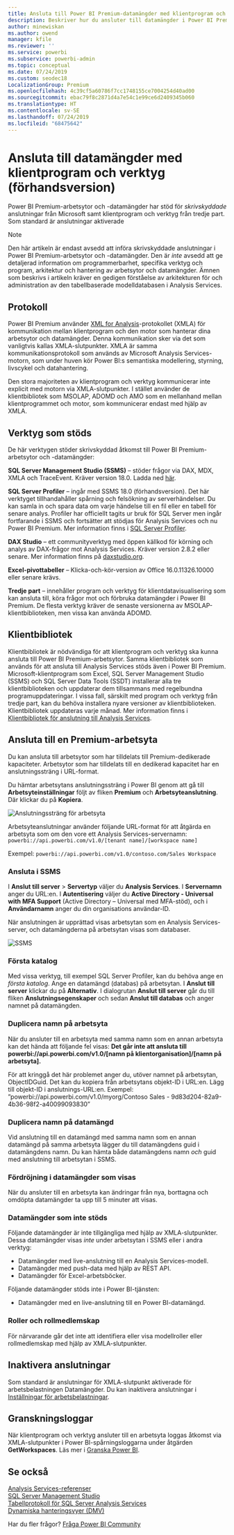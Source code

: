 ```yaml
---
title: Ansluta till Power BI Premium-datamängder med klientprogram och verktyg (förhandsversion)
description: Beskriver hur du ansluter till datamängder i Power BI Premium från klientprogram och verktyg.
author: minewiskan
ms.author: owend
manager: kfile
ms.reviewer: ''
ms.service: powerbi
ms.subservice: powerbi-admin
ms.topic: conceptual
ms.date: 07/24/2019
ms.custom: seodec18
LocalizationGroup: Premium
ms.openlocfilehash: 4c39cf5a60786f7cc1748155ce7004254d40ad00
ms.sourcegitcommit: ebac79f8c2871d4a7e54c1e99ce6d2409345b060
ms.translationtype: HT
ms.contentlocale: sv-SE
ms.lasthandoff: 07/24/2019
ms.locfileid: "68475642"
---
```

# <a name="connect-to-datasets-with-client-applications-and-tools-preview"></a>Ansluta till datamängder med klientprogram och verktyg (förhandsversion)

Power BI Premium-arbetsytor och -datamängder har stöd för *skrivskyddade* anslutningar från Microsoft samt klientprogram och verktyg från tredje part. Som standard är anslutningar aktiverade

> [!NOTE]
> Den här artikeln är endast avsedd att införa skrivskyddade anslutningar i Power BI Premium-arbetsytor och -datamängder. Den är *inte* avsedd att ge detaljerad information om programmerbarhet, specifika verktyg och program, arkitektur och hantering av arbetsytor och datamängder. Ämnen som beskrivs i artikeln kräver en gedigen förståelse av arkitekturen för och administration av den tabellbaserade modelldatabasen i Analysis Services.

## <a name="protocol"></a>Protokoll

Power BI Premium använder [XML for Analysis](https://docs.microsoft.com/bi-reference/xmla/xml-for-analysis-xmla-reference)-protokollet (XMLA) för kommunikation mellan klientprogram och den motor som hanterar dina arbetsytor och datamängder. Denna kommunikation sker via det som vanligtvis kallas XMLA-slutpunkter. XMLA är samma kommunikationsprotokoll som används av Microsoft Analysis Services-motorn, som under huven kör Power BI:s semantiska modellering, styrning, livscykel och datahantering. 

Den stora majoriteten av klientprogram och verktyg kommunicerar inte explicit med motorn via XMLA-slutpunkter. I stället använder de klientbibliotek som MSOLAP, ADOMD och AMO som en mellanhand mellan klientprogrammet och motor, som kommunicerar endast med hjälp av XMLA.


## <a name="supported-tools"></a>Verktyg som stöds

De här verktygen stöder skrivskyddad åtkomst till Power BI Premium-arbetsytor och -datamängder:

**SQL Server Management Studio (SSMS)** – stöder frågor via DAX, MDX, XMLA och TraceEvent. Kräver version 18.0. Ladda ned [här](https://docs.microsoft.com/sql/ssms/download-sql-server-management-studio-ssms). 

**SQL Server Profiler** – ingår med SSMS 18.0 (förhandsversion). Det här verktyget tillhandahåller spårning och felsökning av serverhändelser. Du kan samla in och spara data om varje händelse till en fil eller en tabell för senare analys. Profiler har officiellt tagits ur bruk för SQL Server men ingår fortfarande i SSMS och fortsätter att stödjas för Analysis Services och nu Power BI Premium. Mer information finns i [SQL Server Profiler](https://docs.microsoft.com/sql/tools/sql-server-profiler/sql-server-profiler).

**DAX Studio** – ett communityverktyg med öppen källkod för körning och analys av DAX-frågor mot Analysis Services. Kräver version 2.8.2 eller senare. Mer information finns på [daxstudio.org](https://daxstudio.org/).

**Excel-pivottabeller** – Klicka-och-kör-version av Office 16.0.11326.10000 eller senare krävs.

**Tredje part** – innehåller program och verktyg för klientdatavisualisering som kan ansluta till, köra frågor mot och förbruka datamängder i Power BI Premium. De flesta verktyg kräver de senaste versionerna av MSOLAP-klientbiblioteken, men vissa kan använda ADOMD.

## <a name="client-libraries"></a>Klientbibliotek

Klientbibliotek är nödvändiga för att klientprogram och verktyg ska kunna ansluta till Power BI Premium-arbetsytor. Samma klientbibliotek som används för att ansluta till Analysis Services stöds även i Power BI Premium. Microsoft-klientprogram som Excel, SQL Server Management Studio (SSMS) och SQL Server Data Tools (SSDT) installerar alla tre klientbiblioteken och uppdaterar dem tillsammans med regelbundna programuppdateringar. I vissa fall, särskilt med program och verktyg från tredje part, kan du behöva installera nyare versioner av klientbiblioteken. Klientbibliotek uppdateras varje månad. Mer information finns i [Klientbibliotek för anslutning till Analysis Services](https://docs.microsoft.com/azure/analysis-services/analysis-services-data-providers).

## <a name="connecting-to-a-premium-workspace"></a>Ansluta till en Premium-arbetsyta

Du kan ansluta till arbetsytor som har tilldelats till Premium-dedikerade kapaciteter. Arbetsytor som har tilldelats till en dedikerad kapacitet har en anslutningssträng i URL-format. 

Du hämtar arbetsytans anslutningssträng i Power BI genom att gå till **Arbetsyteinställningar** följt av fliken **Premium** och **Arbetsyteanslutning**. Där klickar du på **Kopiera**.

![Anslutningssträng för arbetsyta](media/service-premium-connect-tools/connect-tools-workspace-connection.png)

Arbetsyteanslutningar använder följande URL-format för att åtgärda en arbetsyta som om den vore ett Analysis Services-servernamn:   
`powerbi://api.powerbi.com/v1.0/[tenant name]/[workspace name]` 

Exempel: `powerbi://api.powerbi.com/v1.0/contoso.com/Sales Workspace`

### <a name="to-connect-in-ssms"></a>Ansluta i SSMS

I **Anslut till server** > **Servertyp** väljer du **Analysis Services**. I **Servernamn** anger du URL:en. I **Autentisering** väljer du **Active Directory - Universal with MFA Support** (Active Directory – Universal med MFA-stöd), och i **Användarnamn** anger du din organisations användar-ID. 

När anslutningen är upprättad visas arbetsytan som en Analysis Services-server, och datamängderna på arbetsytan visas som databaser.  

![SSMS](media/service-premium-connect-tools/connect-tools-ssms.png)

### <a name="initial-catalog"></a>Första katalog

Med vissa verktyg, till exempel SQL Server Profiler, kan du behöva ange en *första katalog*. Ange en datamängd (databas) på arbetsytan. I **Anslut till server** klickar du på **Alternativ**. I dialogrutan **Anslut till server** går du till fliken **Anslutningsegenskaper** och sedan **Anslut till databas** och anger namnet på datamängden.

### <a name="duplicate-workspace-name"></a>Duplicera namn på arbetsyta

När du ansluter till en arbetsyta med samma namn som en annan arbetsyta kan det hända att följande fel visas: **Det går inte att ansluta till powerbi://api.powerbi.com/v1.0/[namn på klientorganisation]/[namn på arbetsyta].**

För att kringgå det här problemet anger du, utöver namnet på arbetsytan, ObjectIDGuid. Det kan du kopiera från arbetsytans objekt-ID i URL:en. Lägg till objekt-ID i anslutnings-URL:en. Exempel: ”powerbi://api.powerbi.com/v1.0/myorg/Contoso Sales - 9d83d204-82a9-4b36-98f2-a40099093830”

### <a name="duplicate-dataset-name"></a>Duplicera namn på datamängd

Vid anslutning till en datamängd med samma namn som en annan datamängd på samma arbetsyta lägger du till datamängdens guid i datamängdens namn. Du kan hämta både datamängdens namn *och* guid med anslutning till arbetsytan i SSMS. 

### <a name="delay-in-datasets-shown"></a>Fördröjning i datamängder som visas

När du ansluter till en arbetsyta kan ändringar från nya, borttagna och omdöpta datamängder ta upp till 5 minuter att visas. 

### <a name="unsupported-datasets"></a>Datamängder som inte stöds

Följande datamängder är inte tillgängliga med hjälp av XMLA-slutpunkter. Dessa datamängder visas *inte* under arbetsytan i SSMS eller i andra verktyg: 

- Datamängder med live-anslutning till en Analysis Services-modell. 
- Datamängder med push-data med hjälp av REST API.
- Datamängder för Excel-arbetsböcker. 

Följande datamängder stöds inte i Power BI-tjänsten:   

- Datamängder med en live-anslutning till en Power BI-datamängd.

### <a name="roles-and-role-memberships"></a>Roller och rollmedlemskap

För närvarande går det inte att identifiera eller visa modellroller eller rollmedlemskap med hjälp av XMLA-slutpunkter.

## <a name="disable-connectivity"></a>Inaktivera anslutningar

Som standard är anslutningar för XMLA-slutpunkt aktiverade för arbetsbelastningen Datamängder. Du kan inaktivera anslutningar i [Inställningar för arbetsbelastningar](service-admin-premium-workloads.md#workload-settings).

## <a name="audit-logs"></a>Granskningsloggar 

När klientprogram och verktyg ansluter till en arbetsyta loggas åtkomst via XMLA-slutpunkter i Power BI-spårningsloggarna under åtgärden **GetWorkspaces**. Läs mer i [Granska Power BI](service-admin-auditing.md).

## <a name="see-also"></a>Se också

[Analysis Services-referenser](https://docs.microsoft.com/bi-reference/#pivot=home&panel=home-all)   
[SQL Server Management Studio](https://docs.microsoft.com/sql/ssms/sql-server-management-studio-ssms)   
[Tabellprotokoll för SQL Server Analysis Services](https://docs.microsoft.com/openspecs/sql_server_protocols/ms-ssas-t/b98ed40e-c27a-4988-ab2d-c9c904fe13cf)   
[Dynamiska hanteringsvyer (DMV)](https://docs.microsoft.com/sql/analysis-services/instances/use-dynamic-management-views-dmvs-to-monitor-analysis-services)   


Har du fler frågor? [Fråga Power BI Community](https://community.powerbi.com/)
